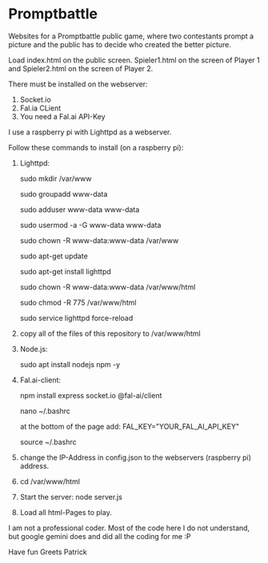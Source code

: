 # Promptbattle
Websites for a Promptbattle public game, where two contestants prompt a picture and the public has to decide who created the better picture.

Load index.html on the public screen. Spieler1.html on the screen of Player 1 and Spieler2.html on the screen of Player 2.

There must be installed on the webserver:
1. Socket.io
2. Fal.ia CLient
3. You need a Fal.ai API-Key

I use a raspberry pi with Lighttpd as a webserver.

Follow these commands to install (on a raspberry pi):

1. Lighttpd:
   
    sudo mkdir /var/www
   
    sudo groupadd www-data
   
    sudo adduser www-data www-data
   
    sudo usermod -a -G www-data www-data
   
    sudo chown -R www-data:www-data /var/www
   
    sudo apt-get update
   
    sudo apt-get install lighttpd
   
    sudo chown -R www-data:www-data /var/www/html
   
    sudo chmod -R 775 /var/www/html
   
    sudo service lighttpd force-reload
   
3. copy all of the files of this repository to /var/www/html
4. Node.js:

    sudo apt install nodejs npm -y
6. Fal.ai-client:

    npm install express socket.io @fal-ai/client
   
    nano ~/.bashrc
   
     at the bottom of the page add: FAL_KEY="YOUR_FAL_AI_API_KEY"
   
    source ~/.bashrc
   
8. change the IP-Address in config.json to the webservers (raspberry pi) address.
9.  cd /var/www/html
10. Start the server: node server.js
11. Load all html-Pages to play.

I am not a professional coder. Most of the code here I do not understand, but google gemini does and did all the coding for me :P

Have fun
Greets Patrick




   
